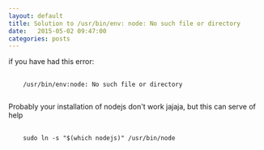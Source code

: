 ```yaml
---
layout: default
title: Solution to /usr/bin/env: node: No such file or directory
date:   2015-05-02 09:47:00
categories: posts
---
```


if you have had this error:

<pre>
  <code class="ruby">
    /usr/bin/env:node: No such file or directory
  </code>
</pre>

Probably your installation of nodejs don't work jajaja, but this can serve of help

<pre>
  <code class="ruby">
    sudo ln -s "$(which nodejs)" /usr/bin/node
  </code>
</pre>
